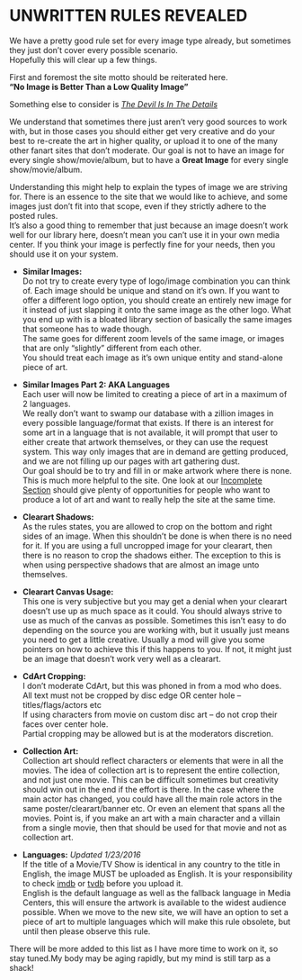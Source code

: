 # UNWRITTEN RULES REVEALED



We have a pretty good rule set for every image type already, but sometimes they just don’t cover every possible scenario.  
Hopefully this will clear up a few things.

First and foremost the site motto should be reiterated here.  
**“No Image is Better Than a Low Quality Image”**

Something else to consider is *[The Devil Is In The Details](http://www.usingenglish.com/reference/idioms/devil+is+in+the+detail.html)*

We understand that sometimes there just aren’t very good sources to work with, but in those cases you should either get very creative and do your best to re-create the art in higher quality, or upload it to one of the many other fanart sites that don’t moderate. Our goal is not to have an image for every single show/movie/album, but to have a **Great Image** for every single show/movie/album.

Understanding this might help to explain the types of image we are striving for. There is an essence to the site that we would like to achieve, and some images just don’t fit into that scope, even if they strictly adhere to the posted rules.  
It’s also a good thing to remember that just because an image doesn’t work well for our library here, doesn’t mean you can’t use it in your own media center. If you think your image is perfectly fine for your needs, then you should use it on your system.

- **Similar Images:**  
  Do not try to create every type of logo/image combination you can think of. Each image should be unique and stand on it’s own. If you want to offer a different logo option, you should create an entirely new image for it instead of just slapping it onto the same image as the other logo. What you end up with is a bloated library section of basically the same images that someone has to wade though.  
  The same goes for different zoom levels of the same image, or images that are only “slightly” different from each other.  
  You should treat each image as it’s own unique entity and stand-alone piece of art.  

- **Similar Images Part 2: AKA Languages**  
  Each user will now be limited to creating a piece of art in a maximum of 2 languages.  
  We really don’t want to swamp our database with a zillion images in every possible language/format that exists. If there is an interest for some art in a language that is not available, it will prompt that user to either create that artwork themselves, or they can use the request system. This way only images that are in demand are getting produced, and we are not filling up our pages with art gathering dust.  
  Our goal should be to try and fill in or make artwork where there is none. This is much more helpful to the site. One look at our [Incomplete Section](https://fanart.tv/list-page/) should give plenty of opportunities for people who want to produce a lot of art and want to really help the site at the same time.  

- **Clearart Shadows:**  
  As the rules states, you are allowed to crop on the bottom and right sides of an image. When this shouldn’t be done is when there is no need for it. If you are using a full uncropped image for your clearart, then there is no reason to crop the shadows either. The exception to this is when using perspective shadows that are almost an image unto themselves.  

- **Clearart Canvas Usage:**  
  This one is very subjective but you may get a denial when your clearart doesn’t use up as much space as it could. You should always strive to use as much of the canvas as possible. Sometimes this isn’t easy to do depending on the source you are working with, but it usually just means you need to get a little creative. Usually a mod will give you some pointers on how to achieve this if this happens to you. If not, it might just be an image that doesn’t work very well as a clearart.  

- **CdArt Cropping:**  
  I don’t moderate CdArt, but this was phoned in from a mod who does.  
  All text must not be cropped by disc edge OR center hole – titles/flags/actors etc  
  If using characters from movie on custom disc art – do not crop their faces over center hole.  
  Partial cropping may be allowed but is at the moderators discretion.  

- **Collection Art:**  
  Collection art should reflect characters or elements that were in all the movies. The idea of collection art is to represent the entire collection, and not just one movie. This can be difficult sometimes but creativity should win out in the end if the effort is there. In the case where the main actor has changed, you could have all the main role actors in the same poster/clearart/banner etc. Or even an element that spans all the movies. Point is, if you make an art with a main character and a villain from a single movie, then that should be used for that movie and not as collection art.  

- **Languages:** *Updated 1/23/2016*  
  If the title of a Movie/TV Show is identical in any country to the title in English, the image MUST be uploaded as English. It is your responsibility to check [imdb](http://www.imdb.com/) or [tvdb](http://thetvdb.com/) before you upload it.  
  English is the default language as well as the fallback language in Media Centers, this will ensure the artwork is available to the widest audience possible. When we move to the new site, we will have an option to set a piece of art to multiple languages which will make this rule obsolete, but until then please observe this rule.

There will be more added to this list as I have more time to work on it, so stay tuned.My body may be aging rapidly, but my mind is still tarp as a shack!
